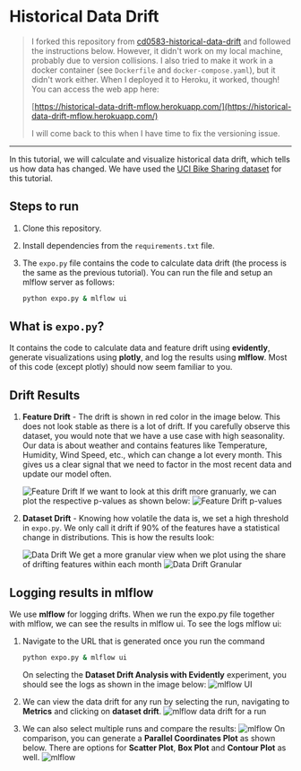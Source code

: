 # Historical Data Drift

> I forked this repository from [cd0583-historical-data-drift](https://github.com/udacity/cd0583-historical-data-drift) and followed the instructions below. However, it didn't work on my local machine, probably due to version collisions.
> I also tried to make it work in a docker container (see `Dockerfile` and `docker-compose.yaml`), but it didn't work either.
> When I deployed it to Heroku, it worked, though! You can access the web app here:
> 
>   [https://historical-data-drift-mflow.herokuapp.com/](https://historical-data-drift-mflow.herokuapp.com/)
> 
> I will come back to this when I have time to fix the versioning issue.

---

In this tutorial, we will calculate and visualize historical data drift, which tells us how data has changed. We have used the [UCI Bike Sharing dataset](https://archive.ics.uci.edu/ml/datasets/bike+sharing+dataset) for this tutorial.

## Steps to run

1. Clone this repository.
2. Install dependencies from the `requirements.txt` file.
3. The `expo.py` file contains the code to calculate data drift (the process is the same as the previous tutorial). You can run the file and setup an mlflow server as follows:

    ```bash
    python expo.py & mlflow ui
    ```

## What is `expo.py`?

It contains the code to calculate data and feature drift using **evidently**, generate visualizations using **plotly**, and log the results using **mlflow**. Most of this code (except plotly) should now seem familiar to you.

## Drift Results

1. **Feature Drift** - The drift is shown in red color in the image below. This does not look stable as there is a lot of drift. If you carefully observe this dataset, you would note that we have a use case with high seasonality. Our data is about weather and contains features like Temperature, Humidity, Wind Speed, etc., which can change a lot every month. This gives us a clear signal that we need to factor in the most recent data and update our model often.

    ![Feature Drift](./images/feature_drift.png)
    If we want to look at this drift more granuarly, we can plot the respective p-values as shown below:
    ![Feature Drift p-values](./images/feature_drift_p-values.png)

2. **Dataset Drift** - Knowing how volatile the data is, we set a high threshold in `expo.py`. We only call it drift if 90% of the features have a statistical change in distributions. This is how the results look:

    ![Data Drift](./images/data_drift.png)
    We get a more granular view when we plot using the share of drifting features within each month
    ![Data Drift Granular](./images/data_drift_granular.png)

## Logging results in mlflow

We use **mlflow** for logging drifts. When we run the expo.py file together with mlflow, we can see the results in mlflow ui. To see the logs mlflow ui:

1. Navigate to the URL that is generated once you run the command 

    ```bash
    python expo.py & mlflow ui
    ```

    On selecting the **Dataset Drift Analysis with Evidently** experiment, you should see the logs as shown in the image below:
    ![mlflow UI](./images/mlflow_exp.png)

2. We can view the data drift for any run by selecting the run, navigating to **Metrics** and clicking on **dataset drift**.
    ![mlflow data drift for a run](./images/mlflow_drift_run.png)
3. We can also select multiple runs and compare the results:
    ![mlflow](./images/mlflow_compare_runs.png)
    On comparison, you can generate a **Parallel Coordinates Plot** as shown below. There are options for **Scatter Plot**, **Box Plot** and **Contour Plot** as well.
    ![mlflow](./images/mlflow_parallel_coordinates_plot.png)